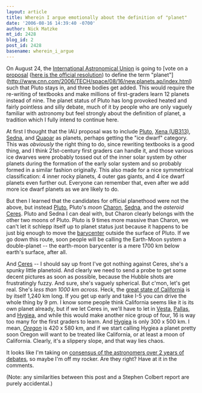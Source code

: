 ```yaml
---
layout: article
title: Wherein I argue emotionally about the definition of "planet"
date: '2006-08-16 14:39:40 -0700'
author: Nick Matzke
mt_id: 2428
blog_id: 2
post_id: 2428
basename: wherein_i_argue
---
```

[<img src="http://www.iau2006.org/mirror/www.iau.org/iau0601/medium/iau0601c.jpg" alt="" style="float:left;" />](http://www.iau2006.org/mirror/www.iau.org/iau0601/large/iau0601c.jpg)On August 24, the [International Astronomical Union](http://www.iau.org/) is going to [vote on a [proposal](http://www.iau2006.org/mirror/www.iau.org/iau0601/iau0601_release.html) ([here is the official resolution](http://www.iau2006.org/mirror/www.iau.org/iau0601/iau0601_resolution.html)) to define the term "planet"](http://www.cnn.com/2006/TECH/space/08/16/new.planets.ap/index.html) such that Pluto stays in, and three bodies get added. This would require the re-writing of textbooks and make millions of first-graders learn 12 planets instead of nine.  The planet status of Pluto has long provoked heated and fairly pointless and silly debate, much of it by people who are only vaguely familiar with astronomy but feel strongly about the definition of planet, a tradition which I fully intend to continue here.

At first I thought that the IAU proposal was to include [Pluto](http://en.wikipedia.org/wiki/Pluto_%28planet%29), [Xena (UB313)](http://en.wikipedia.org/wiki/2003_UB313), [Sedna](http://en.wikipedia.org/wiki/90377_Sedna), and [Quaoar](http://en.wikipedia.org/wiki/50000_Quaoar) as planets, perhaps getting the "ice dwarf" category.  This was _obviously_ the right thing to do, since rewriting textbooks is a good thing, and I think 21st-century first graders can handle it, and those various ice dwarves were probably tossed out of the inner solar system by other planets during the formation of the early solar system and so probably formed in a similar fashion originally.  This also made for a nice symmetrical classification: 4 inner rocky planets, 4 outer gas giants, and 4 ice dwarf planets even further out.  Everyone can remember that, even after we add more ice dwarf planets as we are likely to do.

But then I learned that the candidates for official planethood were not the above, but instead [Pluto](http://en.wikipedia.org/wiki/Pluto_%28planet%29), Pluto's _moon_ [Charon](http://en.wikipedia.org/wiki/Charon_%28moon%29), [Sedna](http://en.wikipedia.org/wiki/90377_Sedna), and the _asteroid_ [Ceres](http://en.wikipedia.org/wiki/1_Ceres).  Pluto and Sedna I can deal with, but Charon clearly belongs with the other two moons of Pluto.  Pluto is 9 times more massive than Charon, we can't let it schlepp itself up to planet status just because it happens to be just big enough to move the [barycenter](http://en.wikipedia.org/wiki/Barycenter) outside the surface of Pluto.  If we go down this route, soon people will be calling the Earth-Moon system a double-planet -- the earth-moon barycenter is a mere 1700 km below earth's surface, after all.

And [Ceres](http://en.wikipedia.org/wiki/1_Ceres) -- I should say up front I've got nothing against Ceres, she's a spunky little planetoid.  And clearly we need to send a probe to get some decent pictures as soon as possible, because the Hubble shots are frustratingly fuzzy.  And sure, she's vaguely spherical.  But c'mon, let's get real.  She's _less than 1000 km across_.  Heck, the [great state of California](http://en.wikipedia.org/wiki/California) is by itself 1,240 km long.  If you get up early and take I-5 you can drive the whole thing by 9 pm.  I know some people think California seems like it is its own planet already, but if we let Ceres in, we'll have to let in [Vesta](http://en.wikipedia.org/wiki/4_Vesta), [Pallas](http://en.wikipedia.org/wiki/2_Pallas), and [Hygiea](http://en.wikipedia.org/wiki/10_Hygiea), and while this would make another nice group of four, 16 is way too many for the first graders to learn.  And [Hygiea](http://en.wikipedia.org/wiki/10_Hygiea) is only 300 x 500 km.  I mean, _[Oregon](http://en.wikipedia.org/wiki/Oregon)_ is 420 x 580 km, and if we start calling Hygiea a planet pretty soon Oregon will want to be treated like California, or at least a moon of California.  Clearly, it's a slippery slope, and that way lies chaos.

It looks like I'm taking on [consensus of the astronomers over 2 years of debates](http://www.iau2006.org/mirror/www.iau.org/iau0601/iau0601_release.html), so maybe I'm off my rocker.  Are they right?  Have at it in the comments.

(Note: any similarities between this post and a Stephen Colbert report are purely accidental.)
